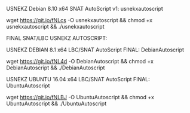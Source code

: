 USNEKZ Debian 8.10 x64 SNAT AutoScript v1: usnekxautoscript

wget https://git.io/fNLcs -O usnekxautoscript && chmod +x usnekxautoscript && ./usnekxautoscript



FINAL SNAT/LBC USNEKZ AUTOSCRIPT:

USNEKZ DEBIAN 8.1 x64 LBC/SNAT AutoScript FINAL: DebianAutoscript

wget https://git.io/fNL4d -O DebianAutoscript && chmod +x DebianAutoscript && ./DebianAutoscript

USNEKZ UBUNTU 16.04 x64 LBC/SNAT AutoScript FINAL: UbuntuAutoscript

wget https://git.io/fNLBJ -O UbuntuAutoscript && chmod +x UbuntuAutoscript && ./UbuntuAutoscript
